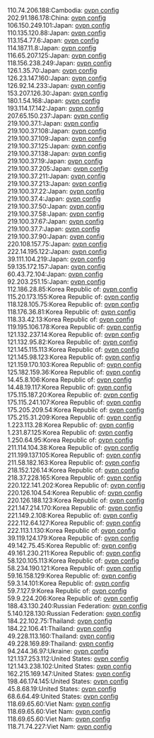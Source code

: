 110.74.206.188:Cambodia: [ovpn config](vpn/110_74_206_188.ovpn)  
202.91.186.178:China: [ovpn config](vpn/202_91_186_178.ovpn)  
106.150.249.101:Japan: [ovpn config](vpn/106_150_249_101.ovpn)  
110.135.120.88:Japan: [ovpn config](vpn/110_135_120_88.ovpn)  
113.154.77.6:Japan: [ovpn config](vpn/113_154_77_6.ovpn)  
114.187.11.8:Japan: [ovpn config](vpn/114_187_11_8.ovpn)  
116.65.207.125:Japan: [ovpn config](vpn/116_65_207_125.ovpn)  
118.156.238.249:Japan: [ovpn config](vpn/118_156_238_249.ovpn)  
126.1.35.70:Japan: [ovpn config](vpn/126_1_35_70.ovpn)  
126.23.147.160:Japan: [ovpn config](vpn/126_23_147_160.ovpn)  
126.92.14.233:Japan: [ovpn config](vpn/126_92_14_233.ovpn)  
153.207.126.30:Japan: [ovpn config](vpn/153_207_126_30.ovpn)  
180.1.54.168:Japan: [ovpn config](vpn/180_1_54_168.ovpn)  
193.114.17.142:Japan: [ovpn config](vpn/193_114_17_142.ovpn)  
207.65.150.237:Japan: [ovpn config](vpn/207_65_150_237.ovpn)  
219.100.37.1:Japan: [ovpn config](vpn/219_100_37_1.ovpn)  
219.100.37.108:Japan: [ovpn config](vpn/219_100_37_108.ovpn)  
219.100.37.109:Japan: [ovpn config](vpn/219_100_37_109.ovpn)  
219.100.37.125:Japan: [ovpn config](vpn/219_100_37_125.ovpn)  
219.100.37.138:Japan: [ovpn config](vpn/219_100_37_138.ovpn)  
219.100.37.19:Japan: [ovpn config](vpn/219_100_37_19.ovpn)  
219.100.37.205:Japan: [ovpn config](vpn/219_100_37_205.ovpn)  
219.100.37.211:Japan: [ovpn config](vpn/219_100_37_211.ovpn)  
219.100.37.213:Japan: [ovpn config](vpn/219_100_37_213.ovpn)  
219.100.37.22:Japan: [ovpn config](vpn/219_100_37_22.ovpn)  
219.100.37.4:Japan: [ovpn config](vpn/219_100_37_4.ovpn)  
219.100.37.50:Japan: [ovpn config](vpn/219_100_37_50.ovpn)  
219.100.37.58:Japan: [ovpn config](vpn/219_100_37_58.ovpn)  
219.100.37.67:Japan: [ovpn config](vpn/219_100_37_67.ovpn)  
219.100.37.7:Japan: [ovpn config](vpn/219_100_37_7.ovpn)  
219.100.37.90:Japan: [ovpn config](vpn/219_100_37_90.ovpn)  
220.108.157.75:Japan: [ovpn config](vpn/220_108_157_75.ovpn)  
222.14.195.122:Japan: [ovpn config](vpn/222_14_195_122.ovpn)  
39.111.104.219:Japan: [ovpn config](vpn/39_111_104_219.ovpn)  
59.135.172.157:Japan: [ovpn config](vpn/59_135_172_157.ovpn)  
60.43.72.104:Japan: [ovpn config](vpn/60_43_72_104.ovpn)  
92.203.251.15:Japan: [ovpn config](vpn/92_203_251_15.ovpn)  
112.186.28.85:Korea Republic of: [ovpn config](vpn/112_186_28_85.ovpn)  
115.20.173.155:Korea Republic of: [ovpn config](vpn/115_20_173_155.ovpn)  
118.128.105.75:Korea Republic of: [ovpn config](vpn/118_128_105_75.ovpn)  
118.176.36.81:Korea Republic of: [ovpn config](vpn/118_176_36_81.ovpn)  
118.33.42.13:Korea Republic of: [ovpn config](vpn/118_33_42_13.ovpn)  
119.195.106.178:Korea Republic of: [ovpn config](vpn/119_195_106_178.ovpn)  
121.132.237.14:Korea Republic of: [ovpn config](vpn/121_132_237_14.ovpn)  
121.132.95.82:Korea Republic of: [ovpn config](vpn/121_132_95_82.ovpn)  
121.145.115.113:Korea Republic of: [ovpn config](vpn/121_145_115_113.ovpn)  
121.145.98.123:Korea Republic of: [ovpn config](vpn/121_145_98_123.ovpn)  
121.159.170.103:Korea Republic of: [ovpn config](vpn/121_159_170_103.ovpn)  
125.182.159.36:Korea Republic of: [ovpn config](vpn/125_182_159_36.ovpn)  
14.45.8.106:Korea Republic of: [ovpn config](vpn/14_45_8_106.ovpn)  
14.48.19.117:Korea Republic of: [ovpn config](vpn/14_48_19_117.ovpn)  
175.115.187.20:Korea Republic of: [ovpn config](vpn/175_115_187_20.ovpn)  
175.115.241.107:Korea Republic of: [ovpn config](vpn/175_115_241_107.ovpn)  
175.205.209.54:Korea Republic of: [ovpn config](vpn/175_205_209_54.ovpn)  
175.215.31.209:Korea Republic of: [ovpn config](vpn/175_215_31_209.ovpn)  
1.223.113.28:Korea Republic of: [ovpn config](vpn/1_223_113_28.ovpn)  
1.231.87.125:Korea Republic of: [ovpn config](vpn/1_231_87_125.ovpn)  
1.250.64.95:Korea Republic of: [ovpn config](vpn/1_250_64_95.ovpn)  
211.114.104.38:Korea Republic of: [ovpn config](vpn/211_114_104_38.ovpn)  
211.199.137.105:Korea Republic of: [ovpn config](vpn/211_199_137_105.ovpn)  
211.58.182.163:Korea Republic of: [ovpn config](vpn/211_58_182_163.ovpn)  
218.152.126.14:Korea Republic of: [ovpn config](vpn/218_152_126_14.ovpn)  
218.37.228.165:Korea Republic of: [ovpn config](vpn/218_37_228_165.ovpn)  
220.122.141.202:Korea Republic of: [ovpn config](vpn/220_122_141_202.ovpn)  
220.126.104.54:Korea Republic of: [ovpn config](vpn/220_126_104_54.ovpn)  
220.126.188.123:Korea Republic of: [ovpn config](vpn/220_126_188_123.ovpn)  
221.147.214.170:Korea Republic of: [ovpn config](vpn/221_147_214_170.ovpn)  
221.149.2.108:Korea Republic of: [ovpn config](vpn/221_149_2_108.ovpn)  
222.112.64.127:Korea Republic of: [ovpn config](vpn/222_112_64_127.ovpn)  
222.113.1.130:Korea Republic of: [ovpn config](vpn/222_113_1_130.ovpn)  
39.119.124.179:Korea Republic of: [ovpn config](vpn/39_119_124_179.ovpn)  
49.142.75.45:Korea Republic of: [ovpn config](vpn/49_142_75_45.ovpn)  
49.161.230.211:Korea Republic of: [ovpn config](vpn/49_161_230_211.ovpn)  
58.120.105.113:Korea Republic of: [ovpn config](vpn/58_120_105_113.ovpn)  
58.234.190.121:Korea Republic of: [ovpn config](vpn/58_234_190_121.ovpn)  
59.16.158.129:Korea Republic of: [ovpn config](vpn/59_16_158_129.ovpn)  
59.3.14.101:Korea Republic of: [ovpn config](vpn/59_3_14_101.ovpn)  
59.7.127.9:Korea Republic of: [ovpn config](vpn/59_7_127_9.ovpn)  
59.9.224.206:Korea Republic of: [ovpn config](vpn/59_9_224_206.ovpn)  
188.43.130.240:Russian Federation: [ovpn config](vpn/188_43_130_240.ovpn)  
5.140.128.130:Russian Federation: [ovpn config](vpn/5_140_128_130.ovpn)  
184.22.102.75:Thailand: [ovpn config](vpn/184_22_102_75.ovpn)  
184.22.106.41:Thailand: [ovpn config](vpn/184_22_106_41.ovpn)  
49.228.113.160:Thailand: [ovpn config](vpn/49_228_113_160.ovpn)  
49.228.169.89:Thailand: [ovpn config](vpn/49_228_169_89.ovpn)  
94.244.36.97:Ukraine: [ovpn config](vpn/94_244_36_97.ovpn)  
121.137.253.112:United States: [ovpn config](vpn/121_137_253_112.ovpn)  
121.143.238.102:United States: [ovpn config](vpn/121_143_238_102.ovpn)  
162.215.169.147:United States: [ovpn config](vpn/162_215_169_147.ovpn)  
198.46.174.145:United States: [ovpn config](vpn/198_46_174_145.ovpn)  
45.8.68.19:United States: [ovpn config](vpn/45_8_68_19.ovpn)  
68.6.64.49:United States: [ovpn config](vpn/68_6_64_49.ovpn)  
118.69.65.60:Viet Nam: [ovpn config](vpn/118_69_65_60.ovpn)  
118.69.65.60:Viet Nam: [ovpn config](vpn/118_69_65_60.ovpn)  
118.69.65.60:Viet Nam: [ovpn config](vpn/118_69_65_60.ovpn)  
118.71.74.227:Viet Nam: [ovpn config](vpn/118_71_74_227.ovpn)  

